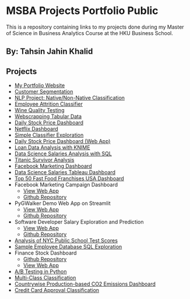 # MSBA Projects Portfolio Public

This is a repository containing links to my projects done during my Master of Science in Business Analytics Course at the HKU Business School.

## By: Tahsin Jahin Khalid

## Projects
- [My Portfolio Website](https://tahsinjahinkhalid.github.io/)
- [Customer Segmentation](https://github.com/tahsinjahinkhalid/Customer_Segmentation/tree/main)
- [NLP Project: Native/Non-Native Classification](https://deepnote.com/workspace/msbaprojects-82f43c7e-ae0b-4ed4-bafe-15824492fea5/project/NLP-Native-Non-Native-Classifier-315ffc09-5384-462a-aec5-435b63338115/notebook/Native_Non_Native-b16ecb18271843069389a0b9d42407c9)
- [Employee Attrition Classifier](https://deepnote.com/workspace/msbaprojects-82f43c7e-ae0b-4ed4-bafe-15824492fea5/project/Employee-Attrition-42121b07-e2d2-452b-b7fc-e8ad7a77c297/notebook/employee_attrition-385eeb9bb48643fe930af277a9feb616)
- [Wine Quality Testing](https://deepnote.com/workspace/msbaprojects-82f43c7e-ae0b-4ed4-bafe-15824492fea5/project/Wine-Quality-Testing-4a09efd2-658e-4292-8357-005358986e07/notebook/wine_quality_testing-3db2367d17cd47539aaebdcba3dafbac)
- [Webscrapping Tabular Data](https://deepnote.com/workspace/msbaprojects-82f43c7e-ae0b-4ed4-bafe-15824492fea5/project/web-scrapping-31d1ae5d-f910-4fd3-ae44-a548ffa38c27/notebook/wesnoth-addons-df58c67a45a142a097887bf583d4aecb)
- [Daily Stock Price Dashboard](https://deepnote.com/workspace/msbaprojects-82f43c7e-ae0b-4ed4-bafe-15824492fea5/project/Daily-Stock-Price-Dashboard-c2bf1625-9d93-4dd4-b35a-2ef9a7397f3b/notebook/daily-stock-price-dashboard-3fab24cce40d4c7bae6732e0c21a8d00)
- [Netflix Dashboard](https://public.tableau.com/app/profile/tahsin.jahin.khalid/viz/NetflixDashboard_16871086585250/NetflixDashboard)
- [Simple Classifier Exploration](https://tahsinjahinkhalid-model-classifier-webapp-main1-y7m242.streamlit.app/)
- [Daily Stock Price Dashboard (Web App)](https://tahsinjahinkhalid-stock-price-dashboard-stock-price-dash-urfyb3.streamlit.app/)
- [Loan Data Analysis with KNIME](https://hub.knime.com/-/spaces/-/latest/~A9fM0D1W3tnm2CbL/)
- [Data Science Salaries Analysis with SQL](https://deepnote.com/workspace/msbaprojects-82f43c7e-ae0b-4ed4-bafe-15824492fea5/project/Data-Science-Jobs-SQL-cfea113d-2a0d-4475-a4a7-fb32eb7822bb/notebook/Dataset%20Analysis%20with%20SQL-b5fcd2d768bd42138534d6fa54330ca0)
- [Titanic Survivor Analysis](https://github.com/tahsinjahinkhalid/titanic_survivor_analysis)
- [Facebook Marketing Dashboard](https://github.com/tahsinjahinkhalid/FB_marketing_dashboard_app)
- [Data Science Salaries Tableau Dashboard](https://public.tableau.com/app/profile/tahsin.jahin.khalid/viz/DataScienceSalariesVisualization/DataScienceSalaries)
- [Top 50 Fast Food Franchises USA Dashboard](https://public.tableau.com/views/Top50FastFoodFranchisesUSADashboard/Top50FastFoodUSA?:language=en-US&publish=yes&:display_count=n&:origin=viz_share_link)
- Facebook Marketing Campaign Dashboard 
  - [View Web App](https://fbmarketingdashboardapp-tahsinjahinkhalid.streamlit.app/)
  - [Github Repository](https://github.com/tahsinjahinkhalid/FB_marketing_dashboard_app)
- PyGWalker Demo Web App on Streamlit 
  - [View Web App](https://pygwalkerdemowebapp-tjk.streamlit.app/) 
  - [Github Repository](https://github.com/tahsinjahinkhalid/pygwalker_demo_web_app)
- Software Developer Salary Exploration and Prediction 
  - [View Web App](https://developer-salary-prediction-web-app-tahsinjahinkhalid.streamlit.app/)
  - [Github Repository](https://github.com/tahsinjahinkhalid/developer-salary-prediction-web-app)
- [Analysis of NYC Public School Test Scores](https://github.com/tahsinjahinkhalid/NYC_public_schools_SQL)
- [Sample Employee Database SQL Exploration](https://github.com/tahsinjahinkhalid/employee_db_SQL_EDA/)
- Finance Stock Dashboard
  - [Github Repository](https://github.com/tahsinjahinkhalid/finance_stocks_dashboard/tree/main)
  - [View Web App](https://financestocksdashboard-tjk.streamlit.app/)
- [A/B Testing in Python](https://github.com/tahsinjahinkhalid/ab_testing_python)
- [Multi-Class Classification](https://github.com/tahsinjahinkhalid/multi_class_classification_pytorch_huggingface)
- [Countrywise Production-based CO2 Emissions Dashboard](https://public.tableau.com/app/profile/tahsin.jahin.khalid/viz/CountrywiseProducted-BasedCO2EmissionsDashboard/CountrywiseProduction-BasedCO2EmissionsDashboard)
- [Credit Card Approval Classification](https://github.com/tahsinjahinkhalid/Credit_Card_Approval_Classification)
